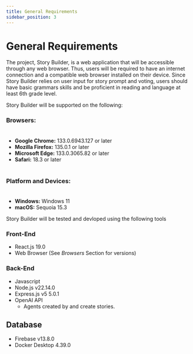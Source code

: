 ```yaml
---
title: General Requirements
sidebar_position: 3
---
```


# General Requirements
The project, Story Builder, is a web application that will be accessible through any web browser. Thus, users will be required to have an internet connection and a compatible web browser installed on their device.  Since Story Builder relies on user input for story prompt and voting, users should have basic grammars skills and be proficient in reading and language at least 6th grade level.


Story Builder will be supported on the following:
### Browsers: <br></br>
+ **Google Chrome:** 133.0.6943.127 or later
+ **Mozilla Firefox:** 135.0.1 or later
+ **Microsoft Edge:** 133.0.3065.82 or later
+ **Safari:** 18.3 or later <br></br>

### Platform and Devices: <br></br>
+ **Windows:** Windows 11
+ **macOS:** Sequoia 15.3

Story Builder will be tested and devloped using the following tools
### Front-End
+ React.js 19.0
+ Web Browser (See *Browsers* Section for versions)

### Back-End
+ Javascript
+ Node.js v22.14.0
+ Express.js v5 5.0.1
+ OpenAI API
    + Agents created by and create stories.

## Database
+ Firebase v13.8.0
+ Docker Desktop 4.39.0

